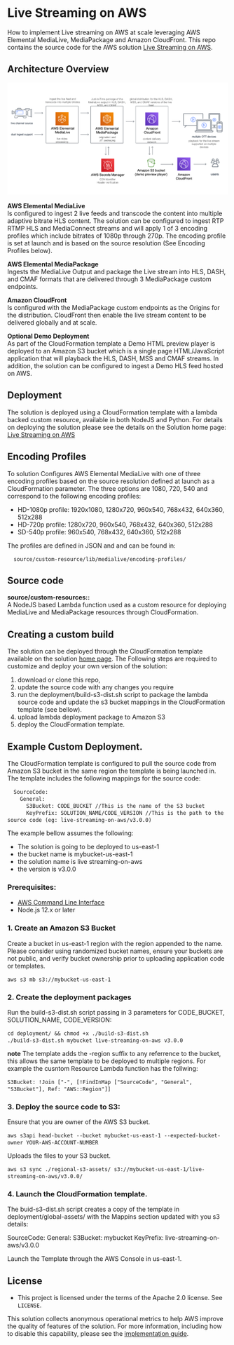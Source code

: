 # Live Streaming on AWS

How to implement Live streaming on AWS  at scale leveraging AWS Elemental MediaLive,  MediaPackage and Amazon CloudFront. This repo contains the source code for the AWS solution [Live Streaming on AWS](https://aws.amazon.com/solutions/implementations/live-streaming-on-aws/?did=sl_card&trk=sl_card).

## Architecture Overview

![Architecture](architecture.png)

**AWS Elemental MediaLive**<br/>
Is configured to ingest 2 live feeds and transcode the content into multiple adaptive bitrate HLS content.  The solution can be configured to ingest RTP RTMP HLS and MediaConnect streams and will apply 1 of 3 encoding profiles which include bitrates of 1080p through 270p. The encoding profile is set at launch and is based on the source resolution (See Encoding Profiles below).

**AWS Elemental MediaPackage**<br/>
Ingests the MediaLive Output and package the Live stream into HLS, DASH, and CMAF formats that are delivered through 3 MediaPackage custom endpoints.

**Amazon CloudFront**<br/>
Is configured with the MediaPackage custom endpoints as the Origins for the distribution. CloudFront then enable the live stream content to be delivered globally and at scale.

**Optional Demo Deployment**<br/>
As part of the CloudFormation template a Demo HTML preview player is deployed to an Amazon S3 bucket which is a single page HTML/JavaScript application that will playback the HLS, DASH, MSS and CMAF streams. In addition, the solution can be configured to ingest a Demo HLS feed hosted on AWS.   


## Deployment
The solution is deployed using a CloudFormation template with a lambda backed custom resource, available in both NodeJS and Python.
For details on deploying the solution please see the details on the Solution home page:  [Live Streaming on AWS](https://aws.amazon.com/solutions/implementations/live-streaming-on-aws/?did=sl_card&trk=sl_card)

## Encoding Profiles
To solution Configures AWS Elemental MediaLive with one of three encoding profiles based on the source resolution defined at launch as a CloudFormation parameter. The three options are 1080, 720, 540 and correspond to the following encoding profiles:

* HD-1080p profile: 1920x1080, 1280x720, 960x540, 768x432, 640x360, 512x288
* HD-720p profile: 1280x720, 960x540, 768x432, 640x360, 512x288
* SD-540p profile:  960x540, 768x432, 640x360, 512x288

The profiles are defined in JSON and and can be found in:
```
  source/custom-resource/lib/medialive/encoding-profiles/
```

## Source code

**source/custom-resources::**<br/>
A NodeJS based  Lambda function used as a custom resource for deploying MediaLive and MediaPackage resources through CloudFormation.

## Creating a custom build
The solution can be deployed through the CloudFormation template available on the solution [home page](https://aws.amazon.com/solutions/implementations/live-streaming-on-aws/). The Following steps are required to customize and deploy your own version of the solution:

1. download or clone this repo, 
2. update the source code with any changes you require
3. run the deployment/build-s3-dist.sh script to package the lambda source code and update the s3 bucket mappings in the CloudFormation template (see bellow).
4. upload lambda deployment package to Amazon S3
5. deploy the CloudFormation template.


## Example Custom Deployment.
The CloudFormation template is configured to pull the source code from Amazon S3 bucket in the same region the template is being launched in. The template includes the following mappings for the source code:

```
  SourceCode:
    General:
      S3Bucket: CODE_BUCKET //This is the name of the S3 bucket
      KeyPrefix: SOLUTION_NAME/CODE_VERSION //This is the path to the source code (eg: live-streaming-on-aws/v3.0.0)
```

The example bellow assumes the following:
* The solution is going to be deployed to us-east-1
* the bucket name is mybucket-us-east-1
* the solution name is live streaming-on-aws
* the version is v3.0.0


### Prerequisites:
* [AWS Command Line Interface](https://aws.amazon.com/cli/)
* Node.js 12.x or later

### 1. Create an Amazon S3 Bucket
 Create a bucket in us-east-1 region with the region appended to the name. Please consider using randomized bucket names, ensure your buckets are not public, and verify bucket ownership prior to uploading application code or templates.

```
aws s3 mb s3://mybucket-us-east-1
```

### 2. Create the deployment packages
Run the build-s3-dist.sh script passing in 3 parameters for CODE_BUCKET, SOLUTION_NAME, CODE_VERSION:

```
cd deployment/ && chmod +x ./build-s3-dist.sh
./build-s3-dist.sh mybucket live-streaming-on-aws v3.0.0
```

**note** 
The template adds the -region suffix to any referrence to the bucket, this allows the same template to be deployed to multiple regions. For example the cusntom Resource Lambda function has the follwing:

```
S3Bucket: !Join ["-", [!FindInMap ["SourceCode", "General", "S3Bucket"], Ref: "AWS::Region"]]
```

### 3. Deploy the source code to S3:

Ensure that you are owner of the AWS S3 bucket. 
```
aws s3api head-bucket --bucket mybucket-us-east-1 --expected-bucket-owner YOUR-AWS-ACCOUNT-NUMBER
```

Uploads the files to your S3 bucket. 
```
aws s3 sync ./regional-s3-assets/ s3://mybucket-us-east-1/live-streaming-on-aws/v3.0.0/
```

### 4. Launch the CloudFormation template.
The buid-s3-dist.sh script creates a copy of the template in deployment/global-assets/ with the Mappins section updated with you s3 details:

  SourceCode:
    General:
      S3Bucket: mybucket
      KeyPrefix: live-streaming-on-aws/v3.0.0

Launch the Template through the AWS Console in us-east-1.


## License

* This project is licensed under the terms of the Apache 2.0 license. See `LICENSE`.

This solution collects anonymous operational metrics to help AWS improve the
quality of features of the solution. For more information, including how to disable
this capability, please see the [implementation guide](https://docs.aws.amazon.com/solutions/latest/live-streaming/welcome.html).